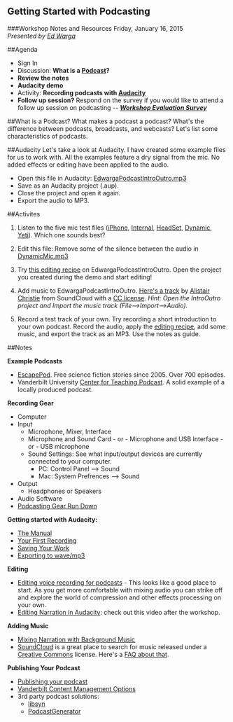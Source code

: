 ## Getting Started with Podcasting ##

###Workshop Notes and Resources
Friday, January 16, 2015  
*Presented by [Ed Warga](mailto:ed.warga@vanderbilt.edu)*

##Agenda  
* Sign In
* Discussion: **What is a [Podcast](http://en.wikipedia.org/wiki/Podcast)?**
* **Review the notes**
* **Audacity demo**
* Activity: **Recording podcasts with [Audacity](http://audacity.sourceforge.net/)**
* **Follow up session?** Respond on the survey if you would like to attend a follow up session on podcasting -- ***[Workshop Evaluation Survey](https://redcap.vanderbilt.edu/surveys/?s=XK87WNFLCP)***

##What is a Podcast?
What makes a podcast a podcast? What's the difference between podcasts, broadcasts, and webcasts? Let's list some characteristics of podcasts.

##Audacity
Let's take a look at Audacity. I have created some example files for us to work with. All the examples feature a dry signal from the mic. No added effects or editing have been applied to the audio.

* Open this file in Audacity: [EdwargaPodcastIntroOutro.mp3](https://drive.google.com/file/d/0B5qrNoxFaFhueTdzQmlmMEItb2s/view?usp=sharing)
* Save as an Audacity project (.aup). 
* Close the project and open it again. 
* Export the audio to MP3.

##Activites
1. Listen to the five mic test files ([iPhone](https://drive.google.com/file/d/0B5qrNoxFaFhuLUdXVUJlQ2pXd00/view?usp=sharing), [Internal](https://drive.google.com/file/d/0B5qrNoxFaFhubzFSR1BGR3VQWEU/view?usp=sharing), [HeadSet](https://drive.google.com/file/d/0B5qrNoxFaFhuMXhFa0Q5d1MwRkU/view?usp=sharing), [Dynamic](https://drive.google.com/file/d/0B5qrNoxFaFhuTExhcFpYRkxtSm8/view?usp=sharing), [Yeti](https://drive.google.com/file/d/0B5qrNoxFaFhuXzh3MndYQjVrNW8/view?usp=sharing)). Which one sounds best?

4. Edit this file: Remove some of the silence between the audio in [DynamicMic.mp3](https://drive.google.com/file/d/0B5qrNoxFaFhuTExhcFpYRkxtSm8/view?usp=sharing)

2. Try [this editing recipe](http://www.buzzsprout.com/blog/2014/05/02/how-to-get-the-best-sounding-audio-for-your-podcast) on EdwargaPodcastIntroOutro. Open the project you created during the demo and start editing!

3. Add music to EdwargaPodcastIntroOutro. [Here's a track](https://drive.google.com/file/d/0B5qrNoxFaFhuUHZzRXJCUUwtWms/view?usp=sharing) by [Alistair Christie](https://soundcloud.com/alistairchristie) from SoundCloud with a [CC license](http://creativecommons.org/licenses/by-nc-sa/3.0/). *Hint: Open the IntroOutro project and Import the music track (File-->Import-->Audio).*

5. Record a test track of your own. Try recording a short introduction to your own podcast. Record the audio, apply the [editing recipe](http://www.buzzsprout.com/blog/2014/05/02/how-to-get-the-best-sounding-audio-for-your-podcast), add some music, and export the track as an MP3. Use the notes as guide.

##Notes

**Example Podcasts**

* [EscapePod](http://escapepod.org/). Free science fiction stories since 2005. Over 700 episodes.
* Vanderbilt University [Center for Teaching Podcast](http://cft.vanderbilt.edu/blog/podcasts/). A solid example of a locally produced podcast.

**Recording Gear**  

* Computer
* Input
  * Microphone, Mixer, Interface
  * Microphone and Sound Card - or - Microphone and USB Interface - or - USB microphone
  * Sound Settings: See what input/output devices are currently connected to your computer.
      * PC: Control Panel --> Sound
      * Mac: System Prefrences --> Sound  
* Output
  * Headphones or Speakers
* Audio Software
* [Podcasting Gear Run Down](http://music.tutsplus.com/articles/the-complete-list-of-audio-gear-youll-need-for-your-podcast--audio-20527)


**Getting started with Audacity:**

* [The Manual](http://manual.audacityteam.org/o/index.html) 
* [Your First Recording](http://manual.audacityteam.org/o/man/tutorial_your_first_recording.html)
* [Saving Your Work](http://manual.audacityteam.org/o/man/audacity_projects.html)
* [Exporting to wave/mp3](http://manual.audacityteam.org/o/man/file_menu.html#Export...)   
 

**Editing**

* [Editing voice recording for podcasts](http://www.buzzsprout.com/blog/2014/05/02/how-to-get-the-best-sounding-audio-for-your-podcast) - This looks like a good place to start. As you get more comfortable with mixing audio you can strike off and explore the world of compression and other effects processing on your own.
* [Editing Narration in Audacity](http://blogs.techsmith.com/tips-how-tos/editing-narration-in-audacity-tutorial/): check out this video after the workshop.


**Adding Music**

* [Mixing Narration with Background Music](http://manual.audacityteam.org/o/man/tutorial_mixing_a_narration_with_background_music.html)
* [SoundCloud](https://soundcloud.com) is a great place to search for music released under a [Creative Commons](http://creativecommons.org/about) license. Here's a [FAQ about that](http://help.soundcloud.com/customer/portal/articles/243852).


**Publishing Your Podcast**

* [Publishing your podcast](http://wiki.audacityteam.org/wiki/How_to_publish_a_Podcast)
* [Vanderbilt Content Management Options](http://web.vanderbilt.edu/resources/cms-options/)
* 3rd party podcast solutions: 
  * [libsyn](https://www.libsyn.com/)
  * [PodcastGenerator](http://podcastgen.sourceforge.net/)
